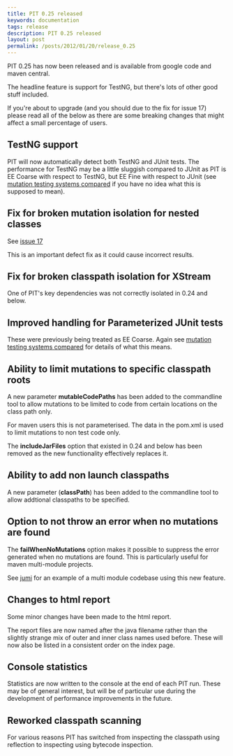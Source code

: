 ```yaml
---
title: PIT 0.25 released
keywords: documentation
tags: release
description: PIT 0.25 released
layout: post
permalink: /posts/2012/01/20/release_0.25
---
```


PIT 0.25 has now been released and is available from google code and maven central.

<!-- more -->

The headline feature is support for TestNG, but there's lots of other good stuff included.

If you're about to upgrade (and you should due to the fix for issue 17) please read all of the below as there are some breaking changes that might affect a small percentage of users.

## TestNG support

PIT will now automatically detect both TestNG and JUnit tests. The performance for TestNG may be a little sluggish compared to JUnit
as PIT is EE Coarse with respect to TestNG, but EE Fine with respect to JUnit (see [mutation testing systems compared](/java_mutation_testing_systems/) if you have no idea what this is supposed to mean).

## Fix for broken mutation isolation for nested classes

See [issue 17](http://code.google.com/p/pitestrunner/issues/detail?id=17)

This is an important defect fix as it could cause incorrect results.

## Fix for broken classpath isolation for XStream

One of PIT's key dependencies was not correctly isolated in 0.24 and below.

## Improved handling for Parameterized JUnit tests

These were previously being treated as EE Coarse. Again see [mutation testing systems compared](/java_mutation_testing_systems/) for details of what this means.

## Ability to limit mutations to specific classpath roots 

A new parameter **mutableCodePaths** has been added to the commandline tool to allow mutations to be limited to code from certain locations on the class path only.

For maven users this is not parameterised. The data in the pom.xml is used to limit mutations to non test code only.

The **includeJarFiles** option that existed in 0.24 and below has been removed as the new functionality effectively replaces it.

## Ability to add non launch classpaths

A new parameter (**classPath**) has been added to the commandline tool to allow addtional classpaths to be specified.

## Option to not throw an error when no mutations are found

The **failWhenNoMutations** option makes it possible to suppress the error generated when no mutations are found. This is particularly useful for
maven multi-module projects.

See [jumi](https://github.com/orfjackal/jumi) for an example of a multi module codebase using this new feature.

## Changes to html report

Some minor changes have been made to the html report.

The report files are now named after the java filename rather than the slightly strange mix of outer and inner class names used before. These
will now also be listed in a consistent order on the index page.

## Console statistics

Statistics are now written to the console at the end of each PIT run. These may be of general interest, but will be of particular
use during the development of performance improvements in the future.

## Reworked classpath scanning

For various reasons PIT has switched from inspecting the classpath using reflection to inspecting using bytecode inspection.

